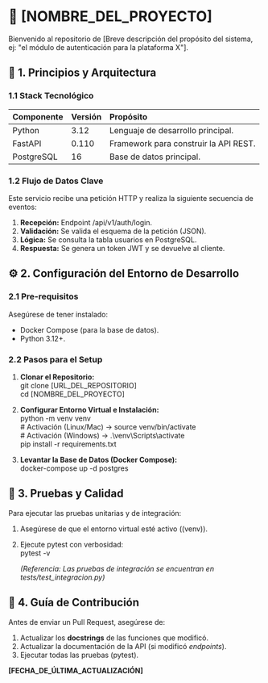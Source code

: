 # **📂 \[NOMBRE\_DEL\_PROYECTO\]**

Bienvenido al repositorio de \[Breve descripción del propósito del sistema, ej: "el módulo de autenticación para la plataforma X"\].

## **🎯 1\. Principios y Arquitectura**

### **1.1 Stack Tecnológico**

| Componente | Versión | Propósito |
| :---- | :---- | :---- |
| Python | 3.12 | Lenguaje de desarrollo principal. |
| FastAPI | 0.110 | Framework para construir la API REST. |
| PostgreSQL | 16 | Base de datos principal. |

### **1.2 Flujo de Datos Clave**

Este servicio recibe una petición HTTP y realiza la siguiente secuencia de eventos:

1. **Recepción:** Endpoint /api/v1/auth/login.  
2. **Validación:** Se valida el esquema de la petición (JSON).  
3. **Lógica:** Se consulta la tabla usuarios en PostgreSQL.  
4. **Respuesta:** Se genera un token JWT y se devuelve al cliente.

## **⚙️ 2\. Configuración del Entorno de Desarrollo**

### **2.1 Pre-requisitos**

Asegúrese de tener instalado:

* Docker Compose (para la base de datos).  
* Python 3.12+.

### **2.2 Pasos para el Setup**

1. **Clonar el Repositorio:**  
   git clone \[URL\_DEL\_REPOSITORIO\]  
   cd \[NOMBRE\_DEL\_PROYECTO\]

2. **Configurar Entorno Virtual e Instalación:**  
   python \-m venv venv  
   \# Activación (Linux/Mac) \-\> source venv/bin/activate  
   \# Activación (Windows) \-\> .\\venv\\Scripts\\activate  
   pip install \-r requirements.txt

3. **Levantar la Base de Datos (Docker Compose):**  
   docker-compose up \-d postgres

## **🧪 3\. Pruebas y Calidad**

Para ejecutar las pruebas unitarias y de integración:

1. Asegúrese de que el entorno virtual esté activo ((venv)).  
2. Ejecute pytest con verbosidad:  
   pytest \-v

   *(Referencia: Las pruebas de integración se encuentran en tests/test\_integracion.py)*

## **🤝 4\. Guía de Contribución**

Antes de enviar un Pull Request, asegúrese de:

1. Actualizar los **docstrings** de las funciones que modificó.  
2. Actualizar la documentación de la API (si modificó *endpoints*).  
3. Ejecutar todas las pruebas (pytest).

**\[FECHA\_DE\_ÚLTIMA\_ACTUALIZACIÓN\]**
